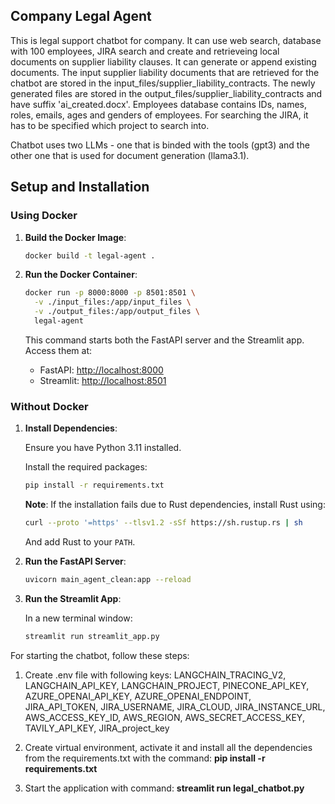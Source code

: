 ## Company Legal Agent

This is legal support chatbot for company. It can use web search, database with 100 employees, JIRA search and create and retrieveing local documents on supplier liability clauses. It can generate or append existing documents.
The input supplier liability documents that are retrieved for the chatbot are stored in the input_files/supplier_liability_contracts. The newly generated files are stored in the output_files/supplier_liability_contracts and have suffix 'ai_created.docx'.
Employees database contains IDs, names, roles, emails, ages and genders of employees.
For searching the JIRA, it has to be specified which project to search into.

Chatbot uses two LLMs - one that is binded with the tools (gpt3) and the other one that is used for document generation (llama3.1).

## Setup and Installation

### Using Docker

1. **Build the Docker Image**:

   ```sh
   docker build -t legal-agent .
   ```

2. **Run the Docker Container**:

   ```sh
   docker run -p 8000:8000 -p 8501:8501 \
     -v ./input_files:/app/input_files \
     -v ./output_files:/app/output_files \
     legal-agent
   ```

   This command starts both the FastAPI server and the Streamlit app. Access them at:

   - FastAPI: [http://localhost:8000](http://localhost:8000)
   - Streamlit: [http://localhost:8501](http://localhost:8501)

### Without Docker

1. **Install Dependencies**:

   Ensure you have Python 3.11 installed.

   Install the required packages:

   ```sh
   pip install -r requirements.txt
   ```

   **Note**: If the installation fails due to Rust dependencies, install Rust using:

   ```sh
   curl --proto '=https' --tlsv1.2 -sSf https://sh.rustup.rs | sh
   ```

   And add Rust to your `PATH`.

2. **Run the FastAPI Server**:

   ```sh
   uvicorn main_agent_clean:app --reload
   ```

3. **Run the Streamlit App**:

   In a new terminal window:

   ```sh
   streamlit run streamlit_app.py
   ```

For starting the chatbot, follow these steps:

1. Create .env file with following keys:
   LANGCHAIN_TRACING_V2,
   LANGCHAIN_API_KEY,
   LANGCHAIN_PROJECT,
   PINECONE_API_KEY,
   AZURE_OPENAI_API_KEY,
   AZURE_OPENAI_ENDPOINT,
   JIRA_API_TOKEN,
   JIRA_USERNAME,
   JIRA_CLOUD,
   JIRA_INSTANCE_URL,
   AWS_ACCESS_KEY_ID,
   AWS_REGION,
   AWS_SECRET_ACCESS_KEY,
   TAVILY_API_KEY,
   JIRA_project_key

2. Create virtual environment, activate it and install all the dependencies from the requirements.txt with the command:
   **pip install -r requirements.txt**

3. Start the application with command:
   **streamlit run legal_chatbot.py**
